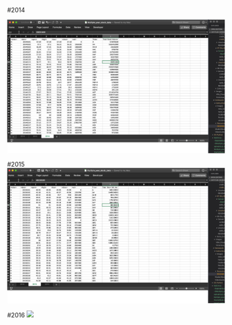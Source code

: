 #2014

<img src="./images/TickerVolumes2014.png" width="780">

#2015
<img src="./images/TickerVolumes2015.png" width="780">


#2016
<img src="./images/TickerVolumes2016.png" width="780">

